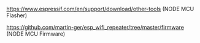 https://www.espressif.com/en/support/download/other-tools  (NODE MCU Flasher)

https://github.com/martin-ger/esp_wifi_repeater/tree/master/firmware  (NODE MCU Firmware)
